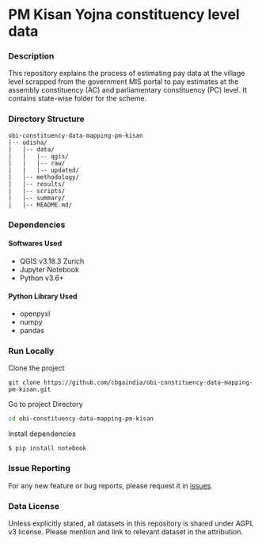 # PM Kisan Yojna constituency level data

### Description
This repository explains the process of estimating pay data at the village level scrapped from the government MIS portal to pay estimates at the assembly constituency (AC) and parliamentary constituency (PC) level. It contains state-wise folder for the scheme.

### Directory Structure


    obi-constituency-data-mapping-pm-kisan
    |-- odisha/
    |   |-- data/
    |   |   |-- qgis/
    |   |   |-- raw/
    |   |   |-- updated/  
    |   |-- methodology/                     
    |   |-- results/                   
    |   |-- scripts/               
    |   |-- summary/      
    |   |-- README.md/

### Dependencies
#### Softwares Used

* QGIS v3.18.3 Zurich
* Jupyter Notebook
* Python v3.6+

#### Python Library Used
* openpyxl
* numpy
* pandas

### Run Locally
Clone the project

```
git clone https://github.com/cbgaindia/obi-constituency-data-mapping-pm-kisan.git
```

Go to project Directory

```bash
cd obi-constituency-data-mapping-pm-kisan
```
Install dependencies
```
$ pip install notebook
```

### Issue Reporting

For any new feature or bug reports, please request it in [issues](https://github.com/cbgaindia/obi-constituency-data-mapping-pm-kisan/issues).

### Data License

Unless explicitly stated, all datasets in this repository is shared under AGPL v3 license. Please mention and link to relevant dataset in the attribution.
